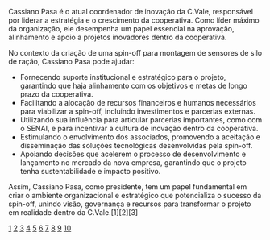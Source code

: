 Cassiano Pasa é o atual coordenador de inovação da C.Vale, responsável por liderar a estratégia e o crescimento da cooperativa. Como líder máximo da organização, ele desempenha um papel essencial na aprovação, alinhamento e apoio a projetos inovadores dentro da cooperativa.

No contexto da criação de uma spin-off para montagem de sensores de silo de ração, Cassiano Pasa pode ajudar:

- Fornecendo suporte institucional e estratégico para o projeto, garantindo que haja alinhamento com os objetivos e metas de longo prazo da cooperativa.
- Facilitando a alocação de recursos financeiros e humanos necessários para viabilizar a spin-off, incluindo investimentos e parcerias externas.
- Utilizando sua influência para articular parcerias importantes, como com o SENAI, e para incentivar a cultura de inovação dentro da cooperativa.
- Estimulando o envolvimento dos associados, promovendo a aceitação e disseminação das soluções tecnológicas desenvolvidas pela spin-off.
- Apoiando decisões que acelerem o processo de desenvolvimento e lançamento no mercado da nova empresa, garantindo que o projeto tenha sustentabilidade e impacto positivo.

Assim, Cassiano Pasa, como presidente, tem um papel fundamental em criar o ambiente organizacional e estratégico que potencializa o sucesso da spin-off, unindo visão, governança e recursos para transformar o projeto em realidade dentro da C.Vale.[1][2][3]

[1](https://www.cvale.com.br/site/nossa-empresa/administracao)
[2](https://br.linkedin.com/company/c.vale)
[3](https://www.paranacooperativo.coop.br/noticias-representacao/c-vale-cooperativa-completa-58-anos-expandindo-industrializacao-137570)
[4](https://www.cvale.com.br)
[5](https://cotriguacu.com.br/filiadas/c-vale/)
[6](https://www.pasa.mx/portals/0/PDF/otros_reportes/ReporteAnualCNBV2016.pdf)
[7](https://www.youtube.com/watch?v=3ZIPO7KK_4I)
[8](https://cooperativainovadora.com.br/guia/c-vale-alimentos/)
[9](https://www.informecadastral.com.br/cnpj/c-vale-cooperativa-agroindustrial-77863223000107)
[10](https://www.youtube.com/watch?v=dRKrd2V8XaU)
